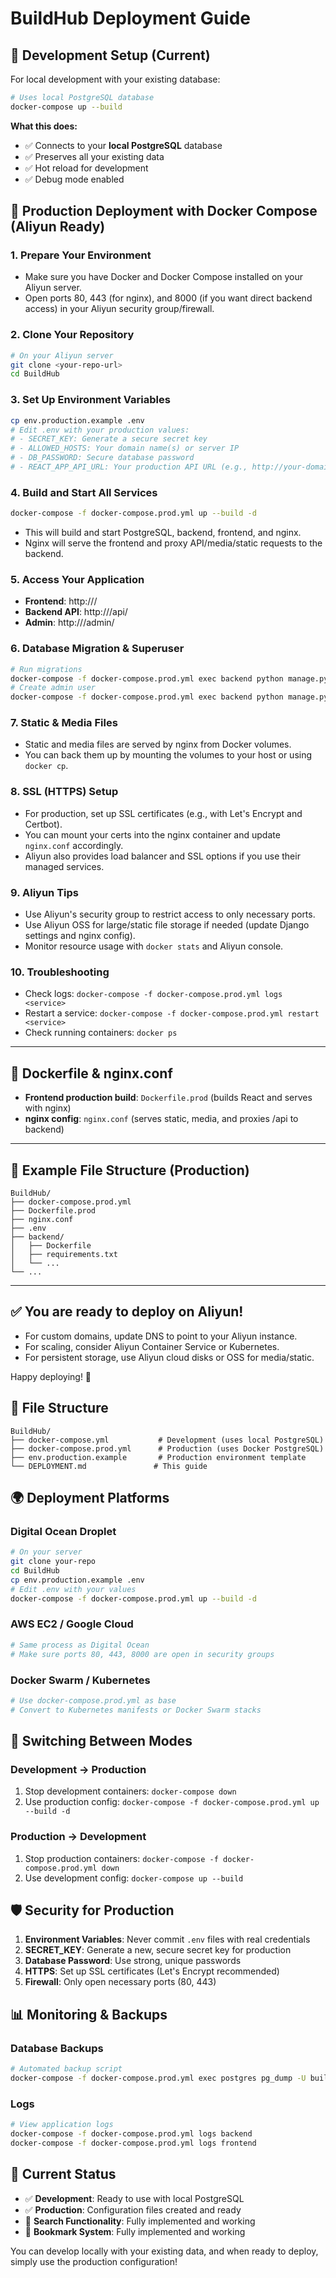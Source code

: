 # BuildHub Deployment Guide

## 🔧 Development Setup (Current)

For local development with your existing database:

```bash
# Uses local PostgreSQL database
docker-compose up --build
```

**What this does:**
- ✅ Connects to your **local PostgreSQL** database
- ✅ Preserves all your existing data
- ✅ Hot reload for development
- ✅ Debug mode enabled

## 🚀 Production Deployment with Docker Compose (Aliyun Ready)

### 1. **Prepare Your Environment**
- Make sure you have Docker and Docker Compose installed on your Aliyun server.
- Open ports 80, 443 (for nginx), and 8000 (if you want direct backend access) in your Aliyun security group/firewall.

### 2. **Clone Your Repository**
```bash
# On your Aliyun server
git clone <your-repo-url>
cd BuildHub
```

### 3. **Set Up Environment Variables**
```bash
cp env.production.example .env
# Edit .env with your production values:
# - SECRET_KEY: Generate a secure secret key
# - ALLOWED_HOSTS: Your domain name(s) or server IP
# - DB_PASSWORD: Secure database password
# - REACT_APP_API_URL: Your production API URL (e.g., http://your-domain/api)
```

### 4. **Build and Start All Services**
```bash
docker-compose -f docker-compose.prod.yml up --build -d
```
- This will build and start PostgreSQL, backend, frontend, and nginx.
- Nginx will serve the frontend and proxy API/media/static requests to the backend.

### 5. **Access Your Application**
- **Frontend**: http://<your-aliyun-public-ip>/
- **Backend API**: http://<your-aliyun-public-ip>/api/
- **Admin**: http://<your-aliyun-public-ip>/admin/

### 6. **Database Migration & Superuser**
```bash
# Run migrations
docker-compose -f docker-compose.prod.yml exec backend python manage.py migrate
# Create admin user
docker-compose -f docker-compose.prod.yml exec backend python manage.py createsuperuser
```

### 7. **Static & Media Files**
- Static and media files are served by nginx from Docker volumes.
- You can back them up by mounting the volumes to your host or using `docker cp`.

### 8. **SSL (HTTPS) Setup**
- For production, set up SSL certificates (e.g., with Let's Encrypt and Certbot).
- You can mount your certs into the nginx container and update `nginx.conf` accordingly.
- Aliyun also provides load balancer and SSL options if you use their managed services.

### 9. **Aliyun Tips**
- Use Aliyun's security group to restrict access to only necessary ports.
- Use Aliyun OSS for large/static file storage if needed (update Django settings and nginx config).
- Monitor resource usage with `docker stats` and Aliyun console.

### 10. **Troubleshooting**
- Check logs: `docker-compose -f docker-compose.prod.yml logs <service>`
- Restart a service: `docker-compose -f docker-compose.prod.yml restart <service>`
- Check running containers: `docker ps`

---

## 🐳 Dockerfile & nginx.conf
- **Frontend production build**: `Dockerfile.prod` (builds React and serves with nginx)
- **nginx config**: `nginx.conf` (serves static, media, and proxies /api to backend)

---

## 📝 Example File Structure (Production)
```
BuildHub/
├── docker-compose.prod.yml
├── Dockerfile.prod
├── nginx.conf
├── .env
├── backend/
│   ├── Dockerfile
│   ├── requirements.txt
│   └── ...
└── ...
```

---

## ✅ You are ready to deploy on Aliyun!
- For custom domains, update DNS to point to your Aliyun instance.
- For scaling, consider Aliyun Container Service or Kubernetes.
- For persistent storage, use Aliyun cloud disks or OSS for media/static.

Happy deploying! 🚀

## 📁 **File Structure**

```
BuildHub/
├── docker-compose.yml           # Development (uses local PostgreSQL)
├── docker-compose.prod.yml      # Production (uses Docker PostgreSQL)
├── env.production.example       # Production environment template
└── DEPLOYMENT.md               # This guide
```

## 🌍 **Deployment Platforms**

### **Digital Ocean Droplet**
```bash
# On your server
git clone your-repo
cd BuildHub
cp env.production.example .env
# Edit .env with your values
docker-compose -f docker-compose.prod.yml up --build -d
```

### **AWS EC2 / Google Cloud**
```bash
# Same process as Digital Ocean
# Make sure ports 80, 443, 8000 are open in security groups
```

### **Docker Swarm / Kubernetes**
```bash
# Use docker-compose.prod.yml as base
# Convert to Kubernetes manifests or Docker Swarm stacks
```

## 🔄 **Switching Between Modes**

### **Development → Production**
1. Stop development containers: `docker-compose down`
2. Use production config: `docker-compose -f docker-compose.prod.yml up --build -d`

### **Production → Development**
1. Stop production containers: `docker-compose -f docker-compose.prod.yml down`
2. Use development config: `docker-compose up --build`

## 🛡️ **Security for Production**

1. **Environment Variables**: Never commit `.env` files with real credentials
2. **SECRET_KEY**: Generate a new, secure secret key for production
3. **Database Password**: Use strong, unique passwords
4. **HTTPS**: Set up SSL certificates (Let's Encrypt recommended)
5. **Firewall**: Only open necessary ports (80, 443)

## 📊 **Monitoring & Backups**

### **Database Backups**
```bash
# Automated backup script
docker-compose -f docker-compose.prod.yml exec postgres pg_dump -U buildhub_user buildhub > backup_$(date +%Y%m%d).sql
```

### **Logs**
```bash
# View application logs
docker-compose -f docker-compose.prod.yml logs backend
docker-compose -f docker-compose.prod.yml logs frontend
```

## 🎯 **Current Status**

- ✅ **Development**: Ready to use with local PostgreSQL
- ✅ **Production**: Configuration files created and ready
- 🔄 **Search Functionality**: Fully implemented and working
- 🔄 **Bookmark System**: Fully implemented and working

You can develop locally with your existing data, and when ready to deploy, simply use the production configuration! 